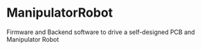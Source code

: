 # ManipulatorRobot
Firmware and Backend software to drive a self-designed PCB and Manipulator Robot

